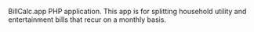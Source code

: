 BillCalc.app PHP application.
This app is for splitting household utility and entertainment bills that recur on a monthly basis.